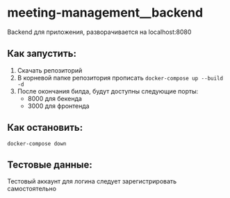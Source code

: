 # meeting-management__backend
Backend для приложения, разворачивается на localhost:8080

## Как запустить:
1. Скачать репозиторий
2. В корневой папке репозитория прописать ```docker-compose up --build -d ```
3. После окончания билда, будут доступны следующие порты:
    - 8000 для бекенда
    - 3000 для фронтенда

## Как остановить:
```
docker-compose down
```

## Тестовые данные:

Тестовый аккаунт для логина следует зарегистрировать самостоятельно
